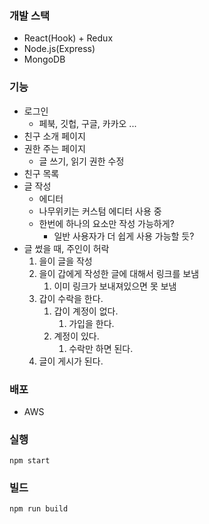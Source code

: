 ### 개발 스택

- React(Hook) + Redux
- Node.js(Express)
- MongoDB 



### 기능

- 로그인
  - 페북, 깃헙, 구글, 카카오 ...
- 친구 소개 페이지
- 권한 주는 페이지
  - 글 쓰기, 읽기 권한 수정
- 친구 목록
- 글 작성
  - 에디터
  - 나무위키는 커스텀 에디터 사용 중
  - 한번에 하나의 요소만 작성 가능하게?
    - 일반 사용자가 더 쉽게 사용 가능할 듯?
- 글 썼을 때, 주인이 허락
  1. 을이 글을 작성
  2. 을이 갑에게 작성한 글에 대해서 링크를 보냄
     1. 이미 링크가 보내져있으면 못 보냄
  3. 갑이 수락을 한다.
     1. 갑이 계정이 없다.
        1. 가입을 한다.
     2. 계정이 있다.
        1. 수락만 하면 된다.
  4. 글이 게시가 된다.



### 배포

- AWS

### 실행
```
npm start
```

### 빌드
```
npm run build
```